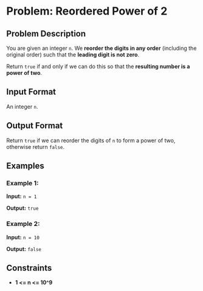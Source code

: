 
# Problem: Reordered Power of 2

## Problem Description
You are given an integer `n`. We **reorder the digits in any order** (including the original order) such that the **leading digit is not zero**.

Return `true` if and only if we can do this so that the **resulting number is a power of two**.

## Input Format
An integer `n`.

## Output Format
Return `true` if we can reorder the digits of `n` to form a power of two, otherwise return `false`.

## Examples

### Example 1:
**Input:** `n = 1`<br/>

**Output:** `true`<br/>

### Example 2:
**Input:** `n = 10`<br/>

**Output:** `false`<br/>

## Constraints
- **1 <= n <= 10^9**


